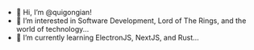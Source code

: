 - 👋 Hi, I’m @quigongian!
- 👀 I’m interested in Software Development, Lord of The Rings, and the world of technology...
- 🌱 I’m currently learning ElectronJS, NextJS, and Rust...
